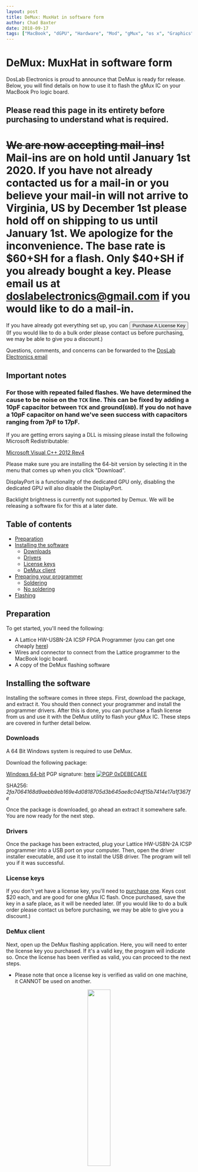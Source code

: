 ```yaml
---
layout: post
title: DeMux: MuxHat in software form
author: Chad Baxter
date: 2018-09-17
tags: ["MacBook", "dGPU", "Hardware", "Mod", "gMux", "os x", "Graphics"]
---
```


# DeMux: MuxHat in software form

<script src="https://embed.selly.gg"></script>
<script>
function onload() {
var button = document.getElementsByClassName("uc_yv");
var exit_button = document.getElementsByClassName("selly-close");
if(exit_button[0].addEventListener) {
exit_button[0].addEventListener("click", function() {ga('send', 'event', 'purchases', 'purchase_canceled', 'demux', 20);});
} else {
exit_button[0].attachEvent("click", function() {ga('send', 'event', 'purchases', 'purchase_canceled', 'demux', 20);});
};
if(button[0].addEventListener) {
button[0].addEventListener("click", function() {ga('send', 'event', 'purchases', 'purchase_clicked', 'demux', 20);});
} else {
button[0].attachEvent("click", function() {ga('send', 'event', 'purchases', 'purchase_clicked', 'demux', 20);});
};
};
window.onload = onload;
</script>

DosLab Electronics is p​﻿​﻿﻿​﻿﻿﻿​​​​﻿​﻿​​﻿﻿﻿﻿​​​​﻿﻿​​​﻿﻿​﻿﻿​﻿﻿﻿​﻿​​﻿​﻿​﻿​​﻿﻿​﻿​﻿​﻿﻿﻿​﻿﻿﻿​​​​﻿​﻿​​﻿​﻿﻿﻿﻿​﻿﻿﻿​﻿﻿​​﻿​﻿﻿​​﻿roud to announce that DeMux is ready for release. Below, you will find details on how to use it to flash the gMux IC on your MacBook Pro logic board.

## Please read this page in its entirety before purchasing to understand what is required.

# ~~We are now accepting mail-ins!~~ Mail-ins are on hold until January 1st 2020. If you have not already contacted us for a mail-in or you believe your mail-in will not arrive to Virginia, US by December 1st please hold off on shipping to us until January 1st. We apologize for the inconvenience. The base rate is $60+SH for a flash. Only $40+SH if you already bought a key. Please email us at doslabelectronics@gmail.com if you would like to do a mail-in.

If you have already got everything set up, you can <button data-selly-product="d97a35a0" onclick="ga('send', 'event', 'purchases', 'initiate_buy', 'demux', 0)">Purchase A License Key</button><a name="purchase"></a> (If you would like to do a bulk order please contact us before purchasing, we may be able to give you a discount.)

Questions, comments, and concerns can b​﻿​﻿﻿​﻿﻿﻿​​​​﻿​﻿​​﻿﻿﻿﻿​​​​﻿﻿​​​﻿﻿​﻿﻿​﻿﻿﻿​﻿​​﻿​﻿​﻿​​﻿﻿​﻿​﻿​﻿﻿﻿​﻿﻿﻿​​​​﻿​﻿​​﻿​﻿﻿﻿﻿​﻿﻿﻿​﻿﻿​​﻿​﻿﻿​​﻿e forwarded to the [DosLab Electronics email](mailto:doslabelectronics@gmail.com)

## Important notes

### For those with repeated failed flashes. We have determined the cause to be noise on the `TCK` line. This can be fixed by adding a 10pF capacitor between `TCK` and ground(`GND`). If you do not have a 10pF capacitor on hand we've seen success with capacitors ranging from 7pF to 17pF.

If you are getting errors saying a DLL is missing please install the following Microsoft Redistributable:

[Microsoft Visual C++ 2012 Rev4](https://www.microsoft.com/en-us/download/details.aspx?id=30679)

Please make sure you are installing the 64-bit ve​﻿​﻿﻿​﻿﻿﻿​​​​﻿​﻿​​﻿﻿﻿﻿​​​​﻿﻿​​​﻿﻿​﻿﻿​﻿﻿﻿​﻿​​﻿​﻿​﻿​​﻿﻿​﻿​﻿​﻿﻿﻿​﻿﻿﻿​​​​﻿​﻿​​﻿​﻿﻿﻿﻿​﻿﻿﻿​﻿﻿​​﻿​﻿﻿​​﻿rsion by selecting it in the menu that comes up when you click "Download".

DisplayPort is a functionality of the dedicated GPU only, disabling the dedicated GPU will also disable the DisplayPort.

Backlight brightness is currently not supported by Demux. We will be releasing a software fix for this at a later date.

## Table of contents

- [Preparation](#prep)
- [Installing the software](#software)
  - [Downloads](#download)
  - [Drivers](#drivers)
  - [License keys](#licensing)
  - [DeMux client](#client)
- [Preparing your programmer](#programmer)
  - [Soldering](#solder)
  - [No soldering](#nsolder)
- [Flashing](#flashing)

## Preparation<a name="prep"></a>

To get started, you'll need the following:

- A Lattice HW-USBN-2A ICSP FPGA Programm​﻿​﻿﻿​﻿﻿﻿​​​​﻿​﻿​​﻿﻿﻿﻿​​​​﻿﻿​​​﻿﻿​﻿﻿​﻿﻿﻿​﻿​​﻿​﻿​﻿​​﻿﻿​﻿​﻿​﻿﻿﻿​﻿﻿﻿​​​​﻿​﻿​​﻿​﻿﻿﻿﻿​﻿﻿﻿​﻿﻿​​﻿​﻿﻿​​﻿er (you can get one cheaply [here](https://cpcde.page.link/axst))
- Wires and connector to connect from the Lattice programmer to the MacBook logic board.
- A copy of the DeMux flashing software

## Installing the software<a name="software"></a>

Installing the software comes in three steps. Fir​﻿​﻿﻿​﻿﻿﻿​​​​﻿​﻿​​﻿﻿﻿﻿​​​​﻿﻿​​​﻿﻿​﻿﻿​﻿﻿﻿​﻿​​﻿​﻿​﻿​​﻿﻿​﻿​﻿​﻿﻿﻿​﻿﻿﻿​​​​﻿​﻿​​﻿​﻿﻿﻿﻿​﻿﻿﻿​﻿﻿​​﻿​﻿﻿​​﻿st, download the package, and extract it. You should then connect your programmer and install the programmer drivers. After this is done, you can purchase a flash license from us and use it with the DeMux utility to flash your gMux IC. These steps are covered in further detail below.

### Downloads<a name="download"></a>

A 64 Bit Windows system is required to use DeMux.

Download the following package:

[Windows 64-bit](https://cpcde.page.link/Aj4R) PGP signature: [here](https://computeco.de/well-known/demux.zip.sig) [![PGP 0xDEBECAEE](https://peegeepee.com/badge/orange/DEBECAEE.svg)](https://peegeepee.com/DEBECAEE)

SHA256: *2fa7064168d9aebb9eb169e4d0818705d3b645ae8c04df15b7414e17a1f367fe*

Once the package is downloaded, go ahe​﻿​﻿﻿​﻿﻿﻿​​​​﻿​﻿​​﻿﻿﻿﻿​​​​﻿﻿​​​﻿﻿​﻿﻿​﻿﻿﻿​﻿​​﻿​﻿​﻿​​﻿﻿​﻿​﻿​﻿﻿﻿​﻿﻿﻿​​​​﻿​﻿​​﻿​﻿﻿﻿﻿​﻿﻿﻿​﻿﻿​​﻿​﻿﻿​​﻿ad an extract it somewhere safe. You are now ready for the next step.

### Drivers<a name="drivers"></a>

Once the package has been extracted, plug your Latt​﻿​﻿﻿​﻿﻿﻿​​​​﻿​﻿​​﻿﻿﻿﻿​​​​﻿﻿​​​﻿﻿​﻿﻿​﻿﻿﻿​﻿​​﻿​﻿​﻿​​﻿﻿​﻿​﻿​﻿﻿﻿​﻿﻿﻿​​​​﻿​﻿​​﻿​﻿﻿﻿﻿​﻿﻿﻿​﻿﻿​​﻿​﻿﻿​​﻿ice HW-USBN-2A ICSP programmer into a USB port on your computer. Then, open the driver installer executable, and use it to install the USB driver. The program will tell you if it was successful.

### License keys<a name="licensing"></a>

If you don't yet have a license key, yo​﻿​﻿﻿​﻿﻿﻿​​​​﻿​﻿​​﻿﻿﻿﻿​​​​﻿﻿​​​﻿﻿​﻿﻿​﻿﻿﻿​﻿​​﻿​﻿​﻿​​﻿﻿​﻿​﻿​﻿﻿﻿​﻿﻿﻿​​​​﻿​﻿​​﻿​﻿﻿﻿﻿​﻿﻿﻿​﻿﻿​​﻿​﻿﻿​​﻿u'll need to [purchase one](#purchase). Keys cost $20 each, and are good for one gMux IC flash. Once purchased, save the key in a safe place, as it will be needed later. (If you would like to do a bulk order please contact us before purchasing, we may be able to give you a discount.)


### DeMux client<a name="client"></a>

Next, open up the DeMux flashing application. Here, you wi​﻿​﻿﻿​﻿﻿﻿​​​​﻿​﻿​​﻿﻿﻿﻿​​​​﻿﻿​​​﻿﻿​﻿﻿​﻿﻿﻿​﻿​​﻿​﻿​﻿​​﻿﻿​﻿​﻿​﻿﻿﻿​﻿﻿﻿​​​​﻿​﻿​​﻿​﻿﻿﻿﻿​﻿﻿﻿​﻿﻿​​﻿​﻿﻿​​﻿ll need to enter the license key you purchased. If it's a valid key, the program will indicate so. Once the license has been verified as valid, you can proceed to the next steps.

- Please note that once a license key is verified as valid on one machine, it CANNOT be used on another.

<div style="display: block; margin-left: auto; margin-right: auto; text-align: center;">
<a href="assets/img/demux_util.png"><img src="assets/img/demux_util.png" height="35%" width="35%">
<br>
<strong>The DeMux utility ready to flash.</strong></a>
<br>
</div>

<br>

## Preparing your programmer<a name="programmer"></a>

In order to prepare the hardware for gMux flashing, you will ne​﻿​﻿﻿​﻿﻿﻿​​​​﻿​﻿​​﻿﻿﻿﻿​​​​﻿﻿​​​﻿﻿​﻿﻿​﻿﻿﻿​﻿​​﻿​﻿​﻿​​﻿﻿​﻿​﻿​﻿﻿﻿​﻿﻿﻿​​​​﻿​﻿​​﻿​﻿﻿﻿﻿​﻿﻿﻿​﻿﻿​​﻿​﻿﻿​​﻿ed to correctly connect your Lattice programmer to the gMux IC JTAG header of your MacBook logic board. This will require either soldering wires to each pad of the header, or using our custom pogo-pin solderless connector (coming soon).

When soldering the wires on a 15" board, please be sure to route them away from or around the large black inductor, located just to the right of the JTAG header. This inductor will interfere with the data lines if they are routed overtop of it. This leads to a failed flash.

<div style="display: block; margin-left: auto; margin-right: auto; text-align: center;">
<a href="assets/img/programmer-min.png"><img src="assets/img/programmer-min.png" height="30%" width="30%">
<br>
<strong>The Lattice programmer ready to go.</strong></a>
<br>
</div>

<br>

### Soldering<a name="solder"></a>

#### Important note: Only use a temperature controlled soldering iron or you WILL remove pads which are required for the flash to work. Most of the pads are ONLY available in this ONE place. The loss of a pad will PERMANENTLY ruin your ability repair the board.

To solder the JTAG wires to the logic board, start by tin​﻿​﻿﻿​﻿﻿﻿​​​​﻿​﻿​​﻿﻿﻿﻿​​​​﻿﻿​​​﻿﻿​﻿﻿​﻿﻿﻿​﻿​​﻿​﻿​﻿​​﻿﻿​﻿​﻿​﻿﻿﻿​﻿﻿﻿​​​​﻿​﻿​​﻿​﻿﻿﻿﻿​﻿﻿﻿​﻿﻿​​﻿​﻿﻿​​﻿ning each of the 6 header pads with fresh solder. Then, strip and tin 6 wires that you can connect to your Lattice programmer. Solder each wire to the respective pin, as shown in the diagrams below:

<div style="display: block; margin-left: auto; margin-right: auto; text-align: center;">
<a href="assets/img/15in-min.png"><img src="assets/img/15in-min.png" height="30%" width="30%">
<br>
<strong>15" Board (820-2915)</strong></a>
<br>
</div>

<br>

<div style="display: block; margin-left: auto; margin-right: auto; text-align: center;">
<a href="assets/img/17in-min.png"><img src="assets/img/17in-min.png" height="30%" width="30%">
<br>
<strong>17" Board (820-2914)</strong></a>
<br>
</div>

<br>

There is now a video detailing these steps available:

<center><iframe width="560" height="315" src="https://www.youtube.com/embed/lJUyOysbl08" frameborder="0" allow="accelerometer; autoplay; encrypted-media; gyroscope; picture-in-picture" allowfullscreen></iframe></center>
### No soldering<a name="nsolder"></a>

#### We are selling the adapter in limited quantities as a pre-release to high volume customers only. You must meet the following requirements to be able to purchase:

- Flash a minimum of 25 machines a month.
- Are a repair shop of some kind.
- Will continue to have a use for the adapter after its initial use.

No other customers will be considered at this time.

## Flashing<a name="flashing"></a>

Lastly, once your Lattice programmer is properly connected to the l​﻿​﻿﻿​﻿﻿﻿​​​​﻿​﻿​​﻿﻿﻿﻿​​​​﻿﻿​​​﻿﻿​﻿﻿​﻿﻿﻿​﻿​​﻿​﻿​﻿​​﻿﻿​﻿​﻿​﻿﻿﻿​﻿﻿﻿​​​​﻿​﻿​​﻿​﻿﻿﻿﻿​﻿﻿﻿​﻿﻿​​﻿​﻿﻿​​﻿ogic board, and you have a valid license entered in the DeMux flashing utility, you are ready to proceed with flashing. To flash, perform the following steps:
- Apply power to the logic board. To do so, simply conne​﻿​﻿﻿​﻿﻿﻿​​​​﻿​﻿​​﻿﻿﻿﻿​​​​﻿﻿​​​﻿﻿​﻿﻿​﻿﻿﻿​﻿​​﻿​﻿​﻿​​﻿﻿​﻿​﻿​﻿﻿﻿​﻿﻿﻿​​​​﻿​﻿​​﻿​﻿﻿﻿﻿​﻿﻿﻿​﻿﻿​​﻿​﻿﻿​​﻿ct the machine to power, and turn it on. It is recommended that you disconnect all hard disks during this process, to prevent the machine from booting into an OS. When the machine is powered on, the status LED on your Lattice programmer will turn from amber to green.
- Once the LED is stable solid green, you are rea​﻿​﻿﻿​﻿﻿﻿​​​​﻿​﻿​​﻿﻿﻿﻿​​​​﻿﻿​​​﻿﻿​﻿﻿​﻿﻿﻿​﻿​​﻿​﻿​﻿​​﻿﻿​﻿​﻿​﻿﻿﻿​﻿﻿﻿​​​​﻿​﻿​​﻿​﻿﻿﻿﻿​﻿﻿﻿​﻿﻿​​﻿​﻿﻿​​﻿dy to press the "FLASH GMUX" button in the DeMux flashing utility. This process will take a bit to complete, so be patient.
- Do NOT disconnect the Lattice programmer, close the DeMux flas​﻿​﻿﻿​﻿﻿﻿​​​​﻿​﻿​​﻿﻿﻿﻿​​​​﻿﻿​​​﻿﻿​﻿﻿​﻿﻿﻿​﻿​​﻿​﻿​﻿​​﻿﻿​﻿​﻿​﻿﻿﻿​﻿﻿﻿​​​​﻿​﻿​​﻿​﻿﻿﻿﻿​﻿﻿﻿​﻿﻿​​﻿​﻿﻿​​﻿hing utility, or power off the machine during this process.
- If the process fails, check your JTAG connections and try ag​﻿​﻿﻿​﻿﻿﻿​​​​﻿​﻿​​﻿﻿﻿﻿​​​​﻿﻿​​​﻿﻿​﻿﻿​﻿﻿﻿​﻿​​﻿​﻿​﻿​​﻿﻿​﻿​﻿​﻿﻿﻿​﻿﻿﻿​​​​﻿​﻿​​﻿​﻿﻿﻿﻿​﻿﻿﻿​﻿﻿​​﻿​﻿﻿​​﻿ain. If successful, turn the machine off and back on, and you should now be running only off Intel HD Graphics, indicating that the DeMux firmware was flashed successfully.
